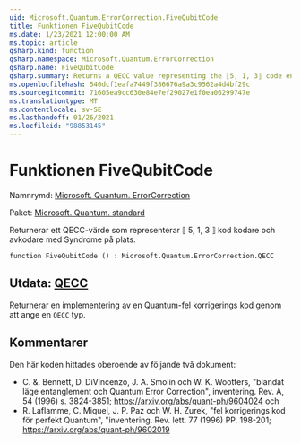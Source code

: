 ```yaml
---
uid: Microsoft.Quantum.ErrorCorrection.FiveQubitCode
title: Funktionen FiveQubitCode
ms.date: 1/23/2021 12:00:00 AM
ms.topic: article
qsharp.kind: function
qsharp.namespace: Microsoft.Quantum.ErrorCorrection
qsharp.name: FiveQubitCode
qsharp.summary: Returns a QECC value representing the ⟦5, 1, 3⟧ code encoder and decoder with in-place syndrome measurement.
ms.openlocfilehash: 540dcf1eafa7449f386676a9a3c9562a4d4bf29c
ms.sourcegitcommit: 71605ea9cc630e84e7ef29027e1f0ea06299747e
ms.translationtype: MT
ms.contentlocale: sv-SE
ms.lasthandoff: 01/26/2021
ms.locfileid: "98853145"
---
```

# <a name="fivequbitcode-function"></a>Funktionen FiveQubitCode

Namnrymd: [Microsoft. Quantum. ErrorCorrection](xref:Microsoft.Quantum.ErrorCorrection)

Paket: [Microsoft. Quantum. standard](https://nuget.org/packages/Microsoft.Quantum.Standard)


Returnerar ett QECC-värde som representerar ⟦ 5, 1, 3 ⟧ kod kodare och avkodare med Syndrome på plats.

```qsharp
function FiveQubitCode () : Microsoft.Quantum.ErrorCorrection.QECC
```


## <a name="output--qecc"></a>Utdata: [QECC](xref:Microsoft.Quantum.ErrorCorrection.QECC)

Returnerar en implementering av en Quantum-fel korrigerings kod genom att ange en `QECC` typ.

## <a name="remarks"></a>Kommentarer

Den här koden hittades oberoende av följande två dokument:

- C. &. Bennett, D. DiVincenzo, J. A. Smolin och W. K. Wootters, "blandat läge entanglement och Quantum Error Correction", inventering. Rev. A, 54 (1996) s. 3824-3851; https://arxiv.org/abs/quant-ph/9604024 och
- R. Laflamme, C. Miquel, J. P. Paz och W. H. Zurek, "fel korrigerings kod för perfekt Quantum", "inventering. Rev. lett. 77 (1996) PP. 198-201; https://arxiv.org/abs/quant-ph/9602019